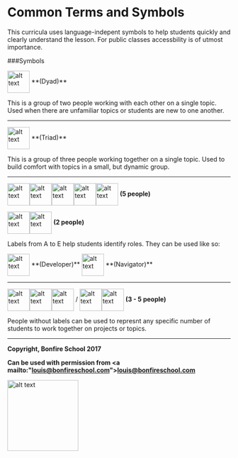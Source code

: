 # Common Terms and Symbols

This curricula uses language-indepent symbols to help students quickly and clearly understand the lesson. For public classes accessbility is of utmost importance.

###Symbols

<img src="https://bonfireschool.github.io/classes/images/dyad.svg" alt="alt text" width="50px" style="vertical-align:middle">
**(Dyad)**

This is a group of two people working with each other on a single topic. Used when there are unfamiliar topics or students are new to one another.

---

<img src="https://bonfireschool.github.io/classes/images/triad.svg" alt="alt text" width="50px" style="vertical-align:middle">
**(Triad)**

This is a group of three people working together on a single topic. Used to build comfort with topics in a small, but dynamic group.

---

<img src="https://bonfireschool.github.io/classes/images/person-a.svg" alt="alt text" width="50px" style="vertical-align:middle"><img src="https://bonfireschool.github.io/classes/images/person-b.svg" alt="alt text" width="50px" style="vertical-align:middle"><img src="https://bonfireschool.github.io/classes/images/person-c.svg" alt="alt text" width="50px" style="vertical-align:middle"><img src="https://bonfireschool.github.io/classes/images/person-d.svg" alt="alt text" width="50px" style="vertical-align:middle"><img src="https://bonfireschool.github.io/classes/images/person-e.svg" alt="alt text" width="50px" style="vertical-align:middle">
**(5 people)**

<img src="https://bonfireschool.github.io/classes/images/person-a.svg" alt="alt text" width="50px" style="vertical-align:middle"><img src="https://bonfireschool.github.io/classes/images/person-b.svg" alt="alt text" width="50px" style="vertical-align:middle">
**(2 people)**

Labels from A to E help students identify roles. They can be used like so:

<img src="https://bonfireschool.github.io/classes/images/person-a.svg" alt="alt text" width="50px" style="vertical-align:middle">
**(Developer)**


<img src="https://bonfireschool.github.io/classes/images/person-b.svg" alt="alt text" width="50px" style="vertical-align:middle">
**(Navigator)**

---

<img src="https://bonfireschool.github.io/classes/images/person.svg" alt="alt text" width="50px" style="vertical-align:middle"><img src="https://bonfireschool.github.io/classes/images/person.svg" alt="alt text" width="50px" style="vertical-align:middle"><img src="https://bonfireschool.github.io/classes/images/person.svg" alt="alt text" width="50px" style="vertical-align:middle"> / <img src="https://bonfireschool.github.io/classes/images/person.svg" alt="alt text" width="50px" style="vertical-align:middle"><img src="https://bonfireschool.github.io/classes/images/person.svg" alt="alt text" width="50px" style="vertical-align:middle"> **(3 - 5 people)**

People without labels can be used to represnt any specific number of students to work together on projects or topics.

---
**Copyright, Bonfire School 2017**

**Can be used with permission from <a mailto:"louis@bonfireschool.com">louis@bonfireschool.com</a>**

<img src="https://bonfireschool.github.io/classes/images/bonfireschool-logotype.svg" alt="alt text" width="160px" style="vertical-align:middle">&nbsp;




